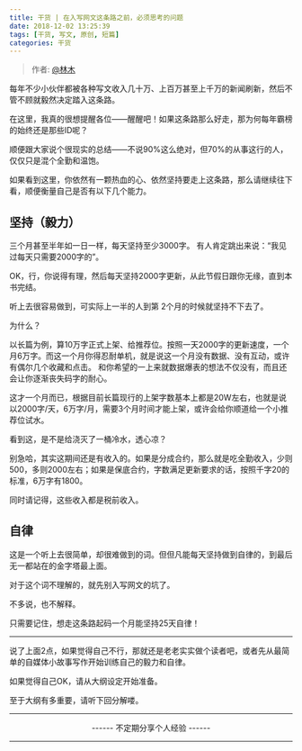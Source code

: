 ```yaml
---
title: 干货 | 在入写网文这条路之前，必须思考的问题
date: 2018-12-02 13:25:39
tags: [干货, 写文, 原创, 短篇]
categories: 干货
---
```


> 作者: [@林木](http://weibo.com/paigu77)

每年不少小伙伴都被各种写文收入几十万、上百万甚至上千万的新闻刷新，然后不管不顾就毅然决定踏入这条路。

在这里，我真的很想提醒各位——醒醒吧！如果这条路那么好走，那为何每年霸榜的始终还是那些ID呢？

顺便跟大家说个很现实的总结——不说90%这么绝对，但70%的从事这行的人，仅仅只是混个全勤和温饱。

如果看到这里，你依然有一颗热血的心、依然坚持要走上这条路，那么请继续往下看，顺便衡量自己是否有以下几个能力。

## 坚持（毅力）

三个月甚至半年如一日一样，每天坚持至少3000字。 有人肯定跳出来说：“我见过每天只需要2000字的”。

OK，行，你说得有理，然后每天坚持2000字更新，从此节假日跟你无缘，直到本书完结。

听上去很容易做到，可实际上一半的人到第 2个月的时候就坚持不下去了。

为什么？

以长篇为例，算10万字正式上架、给推荐位。按照一天2000字的更新速度，一个月6万字。而这一个月你得忍耐单机，就是说这一个月没有数据、没有互动，或许有偶尔几个收藏和点击。 和你希望的一上来就数据爆表的想法不仅没有，而且还会让你逐渐丧失码字的耐心。 

这才一个月而已，根据目前长篇现行的上架字数基本上都是20W左右，也就是说以2000字/天，6万字/月，需要3个月时间才能上架，或许会给你顺道给一个小推荐位试水。

看到这，是不是给浇灭了一桶冷水，透心凉？

别急哈，其实这期间还是有收入的。如果是分成合约，那么就是吃全勤收入，少则500，多则2000左右；如果是保底合约，字数满足更新要求的话，按照千字20的标准，6万字有1800。

同时请记得，这些收入都是税前收入。

## 自律

这是一个听上去很简单，却很难做到的词。但但凡能每天坚持做到自律的，到最后无一都站在的金字塔最上面。

对于这个词不理解的，就先别入写网文的坑了。

不多说，也不解释。

只需要记住，想走这条路起码一个月能坚持25天自律！

---

说了上面2点，如果觉得自己不行，那就还是老老实实做个读者吧，或者先从最简单的自媒体小故事写作开始训练自己的毅力和自律。

如果觉得自己OK，请从大纲设定开始准备。

至于大纲有多重要，请听下回分解喽。

---

<center> ------ 不定期分享个人经验 ------ </center>

---
